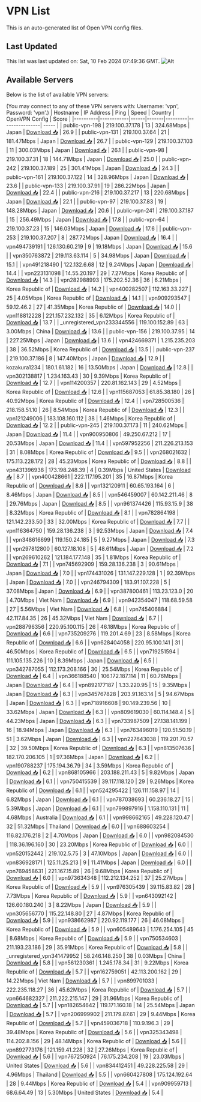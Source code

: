 # VPN List

This is an auto-generated list of Open VPN config files.

## Last Updated

This list was last updated on: Sat, 10 Feb 2024 07:49:36 GMT.
![Alt](https://repobeats.axiom.co/api/embed/186b98318ef1479477931607c1ad7d823f12451f.svg "Repobeats analytics image")

## Available Servers

Below is the list of available VPN servers:

(You may connect to any of these VPN servers with: Username: 'vpn', Password: 'vpn'.)
| Hostname | IP Address | Ping | Speed | Country | OpenVPN Config | Score |
|----------|------------|------|-------|---------|----------------| ----- |
| public-vpn-198 | 219.100.37.178 | 13 | 324.68Mbps | Japan | [Download 📥](./configs/server_0_JP.ovpn) | 26.9 |
| public-vpn-131 | 219.100.37.64 | 21 | 181.47Mbps | Japan | [Download 📥](./configs/server_1_JP.ovpn) | 26.7 |
| public-vpn-129 | 219.100.37.103 | 11 | 300.03Mbps | Japan | [Download 📥](./configs/server_2_JP.ovpn) | 26.1 |
| public-vpn-98 | 219.100.37.31 | 18 | 144.71Mbps | Japan | [Download 📥](./configs/server_3_JP.ovpn) | 25.0 |
| public-vpn-242 | 219.100.37.189 | 25 | 301.41Mbps | Japan | [Download 📥](./configs/server_4_JP.ovpn) | 24.3 |
| public-vpn-161 | 219.100.37.122 | 14 | 328.96Mbps | Japan | [Download 📥](./configs/server_5_JP.ovpn) | 23.6 |
| public-vpn-133 | 219.100.37.91 | 19 | 286.22Mbps | Japan | [Download 📥](./configs/server_6_JP.ovpn) | 22.4 |
| public-vpn-216 | 219.100.37.217 | 13 | 220.68Mbps | Japan | [Download 📥](./configs/server_7_JP.ovpn) | 22.1 |
| public-vpn-97 | 219.100.37.83 | 19 | 148.28Mbps | Japan | [Download 📥](./configs/server_8_JP.ovpn) | 20.6 |
| public-vpn-241 | 219.100.37.187 | 15 | 256.49Mbps | Japan | [Download 📥](./configs/server_9_JP.ovpn) | 17.8 |
| public-vpn-64 | 219.100.37.23 | 15 | 146.03Mbps | Japan | [Download 📥](./configs/server_10_JP.ovpn) | 17.6 |
| public-vpn-253 | 219.100.37.207 | 8 | 287.72Mbps | Japan | [Download 📥](./configs/server_11_JP.ovpn) | 16.4 |
| vpn494739191 | 126.130.60.219 | 9 | 19.18Mbps | Japan | [Download 📥](./configs/server_12_JP.ovpn) | 15.6 |
| vpn350763872 | 219.113.63.114 | 5 | 34.98Mbps | Japan | [Download 📥](./configs/server_13_JP.ovpn) | 15.1 |
| vpn491218490 | 122.132.6.68 | 12 | 9.24Mbps | Japan | [Download 📥](./configs/server_14_JP.ovpn) | 14.4 |
| vpn223131098 | 14.55.20.197 | 29 | 7.27Mbps | Korea Republic of | [Download 📥](./configs/server_15_KR.ovpn) | 14.3 |
| vpn282988993 | 175.202.52.36 | 36 | 6.21Mbps | Korea Republic of | [Download 📥](./configs/server_16_KR.ovpn) | 14.2 |
| vpn400282507 | 112.163.33.227 | 25 | 4.05Mbps | Korea Republic of | [Download 📥](./configs/server_17_KR.ovpn) | 14.1 |
| vpn909293547 | 59.12.46.2 | 27 | 41.35Mbps | Korea Republic of | [Download 📥](./configs/server_18_KR.ovpn) | 14.0 |
| vpn118812228 | 221.157.232.132 | 35 | 6.12Mbps | Korea Republic of | [Download 📥](./configs/server_19_KR.ovpn) | 13.7 |
| _unregistered_vpn233344556 | 119.100.152.89 | 63 | 3.00Mbps | China | [Download 📥](./configs/server_20_CN.ovpn) | 13.6 |
| public-vpn-156 | 219.100.37.95 | 14 | 227.25Mbps | Japan | [Download 📥](./configs/server_21_JP.ovpn) | 13.6 |
| vpn424669371 | 1.215.235.203 | 38 | 36.52Mbps | Korea Republic of | [Download 📥](./configs/server_22_KR.ovpn) | 13.5 |
| public-vpn-237 | 219.100.37.186 | 8 | 147.40Mbps | Japan | [Download 📥](./configs/server_23_JP.ovpn) | 12.9 |
| kozakura1234 | 180.1.61.182 | 16 | 13.50Mbps | Japan | [Download 📥](./configs/server_24_JP.ovpn) | 12.8 |
| vpn302138817 | 1.234.163.43 | 30 | 9.39Mbps | Korea Republic of | [Download 📥](./configs/server_25_KR.ovpn) | 12.7 |
| vpn114200357 | 220.81.162.143 | 29 | 4.52Mbps | Korea Republic of | [Download 📥](./configs/server_26_KR.ovpn) | 12.6 |
| vpn115687053 | 61.85.38.180 | 26 | 40.92Mbps | Korea Republic of | [Download 📥](./configs/server_27_KR.ovpn) | 12.4 |
| vpn728500536 | 218.158.51.10 | 26 | 8.54Mbps | Korea Republic of | [Download 📥](./configs/server_28_KR.ovpn) | 12.3 |
| vpn121249006 | 183.108.160.112 | 38 | 1.46Mbps | Korea Republic of | [Download 📥](./configs/server_29_KR.ovpn) | 12.2 |
| public-vpn-245 | 219.100.37.173 | 11 | 240.62Mbps | Japan | [Download 📥](./configs/server_30_JP.ovpn) | 11.4 |
| vpn900950806 | 49.250.67.212 | 17 | 20.53Mbps | Japan | [Download 📥](./configs/server_31_JP.ovpn) | 11.4 |
| vpn597952256 | 211.226.213.153 | 31 | 8.08Mbps | Korea Republic of | [Download 📥](./configs/server_32_KR.ovpn) | 9.5 |
| vpn268021632 | 175.113.228.172 | 28 | 45.23Mbps | Korea Republic of | [Download 📥](./configs/server_33_KR.ovpn) | 8.8 |
| vpn431396938 | 173.198.248.39 | 4 | 0.39Mbps | United States | [Download 📥](./configs/server_34_US.ovpn) | 8.7 |
| vpn400428661 | 222.117.195.201 | 35 | 16.87Mbps | Korea Republic of | [Download 📥](./configs/server_35_KR.ovpn) | 8.6 |
| vpn132120911 | 60.65.193.164 | 6 | 8.46Mbps | Japan | [Download 📥](./configs/server_36_JP.ovpn) | 8.5 |
| vpn546459007 | 60.142.211.46 | 8 | 29.76Mbps | Japan | [Download 📥](./configs/server_37_JP.ovpn) | 8.5 |
| vpn961374426 | 115.93.15.9 | 38 | 8.32Mbps | Korea Republic of | [Download 📥](./configs/server_38_KR.ovpn) | 8.1 |
| vpn782864198 | 121.142.233.50 | 33 | 32.00Mbps | Korea Republic of | [Download 📥](./configs/server_39_KR.ovpn) | 7.7 |
| vpn116364750 | 159.28.136.238 | 3 | 92.53Mbps | Japan | [Download 📥](./configs/server_40_JP.ovpn) | 7.4 |
| vpn348616699 | 119.150.24.185 | 5 | 9.27Mbps | Japan | [Download 📥](./configs/server_41_JP.ovpn) | 7.3 |
| vpn297812800 | 60.127.18.108 | 5 | 48.61Mbps | Japan | [Download 📥](./configs/server_42_JP.ovpn) | 7.2 |
| vpn269610262 | 121.184.177.148 | 35 | 1.81Mbps | Korea Republic of | [Download 📥](./configs/server_43_KR.ovpn) | 7.1 |
| vpn745692909 | 159.28.136.238 | 3 | 90.61Mbps | Japan | [Download 📥](./configs/server_44_JP.ovpn) | 7.0 |
| vpn174431026 | 131.147.229.128 | 1 | 92.39Mbps | Japan | [Download 📥](./configs/server_45_JP.ovpn) | 7.0 |
| vpn246794309 | 183.91.107.228 | 5 | 37.08Mbps | Japan | [Download 📥](./configs/server_46_JP.ovpn) | 6.9 |
| vpn387800461 | 113.23.123.0 | 20 | 4.70Mbps | Viet Nam | [Download 📥](./configs/server_47_VN.ovpn) | 6.9 |
| vpn942354047 | 118.68.59.58 | 27 | 5.56Mbps | Viet Nam | [Download 📥](./configs/server_48_VN.ovpn) | 6.8 |
| vpn745406884 | 42.117.84.35 | 26 | 45.32Mbps | Viet Nam | [Download 📥](./configs/server_49_VN.ovpn) | 6.7 |
| vpn288796356 | 220.95.100.115 | 26 | 46.18Mbps | Korea Republic of | [Download 📥](./configs/server_50_KR.ovpn) | 6.6 |
| vpn735209276 | 119.201.4.69 | 23 | 8.58Mbps | Korea Republic of | [Download 📥](./configs/server_51_KR.ovpn) | 6.6 |
| vpn628404058 | 220.95.100.141 | 31 | 46.50Mbps | Korea Republic of | [Download 📥](./configs/server_52_KR.ovpn) | 6.5 |
| vpn719251594 | 111.105.135.226 | 10 | 8.39Mbps | Japan | [Download 📥](./configs/server_53_JP.ovpn) | 6.5 |
| vpn342787055 | 112.173.208.166 | 30 | 25.54Mbps | Korea Republic of | [Download 📥](./configs/server_54_KR.ovpn) | 6.4 |
| vpn366188540 | 106.172.187.114 | 11 | 60.76Mbps | Japan | [Download 📥](./configs/server_55_JP.ovpn) | 6.4 |
| vpn892177187 | 1.33.220.95 | 15 | 9.35Mbps | Japan | [Download 📥](./configs/server_56_JP.ovpn) | 6.3 |
| vpn345767828 | 203.91.163.14 | 5 | 94.67Mbps | Japan | [Download 📥](./configs/server_57_JP.ovpn) | 6.3 |
| vpn718916608 | 90.149.239.56 | 10 | 33.62Mbps | Japan | [Download 📥](./configs/server_58_JP.ovpn) | 6.3 |
| vpn809619030 | 60.114.148.4 | 5 | 44.23Mbps | Japan | [Download 📥](./configs/server_59_JP.ovpn) | 6.3 |
| vpn733987509 | 27.138.141.199 | 16 | 18.94Mbps | Japan | [Download 📥](./configs/server_60_JP.ovpn) | 6.3 |
| vpn763496019 | 120.51.50.19 | 51 | 3.62Mbps | Japan | [Download 📥](./configs/server_61_JP.ovpn) | 6.3 |
| vpn227643038 | 119.201.70.57 | 32 | 39.50Mbps | Korea Republic of | [Download 📥](./configs/server_62_KR.ovpn) | 6.3 |
| vpn813507636 | 182.170.206.105 | 1 | 97.36Mbps | Japan | [Download 📥](./configs/server_63_JP.ovpn) | 6.2 |
| vpn190788237 | 175.194.36.79 | 34 | 3.59Mbps | Korea Republic of | [Download 📥](./configs/server_64_KR.ovpn) | 6.2 |
| vpn868105966 | 203.188.211.43 | 5 | 9.82Mbps | Japan | [Download 📥](./configs/server_65_JP.ovpn) | 6.1 |
| vpn750415539 | 39.117.118.120 | 29 | 9.26Mbps | Korea Republic of | [Download 📥](./configs/server_66_KR.ovpn) | 6.1 |
| vpn524295422 | 126.111.158.97 | 14 | 6.82Mbps | Japan | [Download 📥](./configs/server_67_JP.ovpn) | 6.1 |
| vpn787038693 | 60.236.18.27 | 15 | 5.39Mbps | Japan | [Download 📥](./configs/server_68_JP.ovpn) | 6.1 |
| vpn799897916 | 1.158.110.131 | 11 | 4.68Mbps | Australia | [Download 📥](./configs/server_69_AU.ovpn) | 6.1 |
| vpn998662165 | 49.228.120.47 | 32 | 51.32Mbps | Thailand | [Download 📥](./configs/server_70_TH.ovpn) | 6.0 |
| vpn688603254 | 116.82.176.218 | 2 | 4.70Mbps | Japan | [Download 📥](./configs/server_71_JP.ovpn) | 6.0 |
| vpn982084530 | 118.36.196.160 | 30 | 23.20Mbps | Korea Republic of | [Download 📥](./configs/server_72_KR.ovpn) | 6.0 |
| vpn520152442 | 219.102.5.75 | 3 | 47.10Mbps | Japan | [Download 📥](./configs/server_73_JP.ovpn) | 6.0 |
| vpn836928171 | 125.11.25.213 | 9 | 11.41Mbps | Japan | [Download 📥](./configs/server_74_JP.ovpn) | 6.0 |
| vpn769458631 | 221.167.15.89 | 26 | 9.68Mbps | Korea Republic of | [Download 📥](./configs/server_75_KR.ovpn) | 6.0 |
| vpn973634348 | 112.212.134.252 | 37 | 25.27Mbps | Korea Republic of | [Download 📥](./configs/server_76_KR.ovpn) | 5.9 |
| vpn976305439 | 39.115.83.82 | 28 | 7.73Mbps | Korea Republic of | [Download 📥](./configs/server_77_KR.ovpn) | 5.9 |
| vpn643092142 | 126.60.180.240 | 3 | 8.22Mbps | Japan | [Download 📥](./configs/server_78_JP.ovpn) | 5.9 |
| vpn305656770 | 115.22.148.80 | 27 | 4.87Mbps | Korea Republic of | [Download 📥](./configs/server_79_KR.ovpn) | 5.9 |
| vpn938662987 | 220.92.119.177 | 26 | 46.08Mbps | Korea Republic of | [Download 📥](./configs/server_80_KR.ovpn) | 5.9 |
| vpn605489643 | 1.176.254.105 | 45 | 8.68Mbps | Korea Republic of | [Download 📥](./configs/server_81_KR.ovpn) | 5.9 |
| vpn750534603 | 211.193.23.186 | 29 | 35.91Mbps | Korea Republic of | [Download 📥](./configs/server_82_KR.ovpn) | 5.8 |
| _unregistered_vpn341479952 | 58.246.148.250 | 38 | 0.03Mbps | China | [Download 📥](./configs/server_83_CN.ovpn) | 5.8 |
| vpn561230361 | 1.245.178.34 | 31 | 9.22Mbps | Korea Republic of | [Download 📥](./configs/server_84_KR.ovpn) | 5.7 |
| vpn162759051 | 42.113.200.162 | 29 | 14.22Mbps | Viet Nam | [Download 📥](./configs/server_85_VN.ovpn) | 5.7 |
| vpn899701033 | 222.235.118.27 | 36 | 45.62Mbps | Korea Republic of | [Download 📥](./configs/server_86_KR.ovpn) | 5.7 |
| vpn664682327 | 211.222.215.147 | 29 | 31.96Mbps | Korea Republic of | [Download 📥](./configs/server_87_KR.ovpn) | 5.7 |
| vpn182654642 | 119.171.160.18 | 14 | 25.54Mbps | Japan | [Download 📥](./configs/server_88_JP.ovpn) | 5.7 |
| vpn206999902 | 211.179.87.61 | 29 | 9.44Mbps | Korea Republic of | [Download 📥](./configs/server_89_KR.ovpn) | 5.7 |
| vpn459036718 | 110.9.196.3 | 29 | 39.48Mbps | Korea Republic of | [Download 📥](./configs/server_90_KR.ovpn) | 5.6 |
| vpn325343498 | 114.202.8.156 | 29 | 48.14Mbps | Korea Republic of | [Download 📥](./configs/server_91_KR.ovpn) | 5.6 |
| vpn892773176 | 121.159.41.228 | 32 | 27.26Mbps | Korea Republic of | [Download 📥](./configs/server_92_KR.ovpn) | 5.6 |
| vpn767250924 | 76.175.234.208 | 19 | 23.03Mbps | United States | [Download 📥](./configs/server_93_US.ovpn) | 5.6 |
| vpn834412451 | 49.228.225.58 | 29 | 4.96Mbps | Thailand | [Download 📥](./configs/server_94_TH.ovpn) | 5.5 |
| vpn660427808 | 175.124.192.64 | 28 | 9.44Mbps | Korea Republic of | [Download 📥](./configs/server_95_KR.ovpn) | 5.4 |
| vpn909959713 | 68.6.64.49 | 13 | 5.30Mbps | United States | [Download 📥](./configs/server_96_US.ovpn) | 5.4 |
